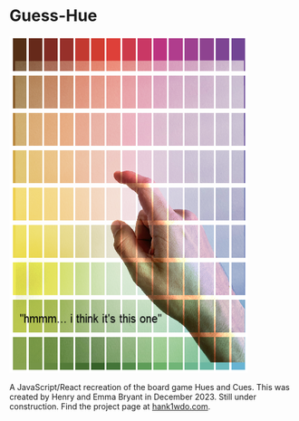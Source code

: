 # Guess-Hue
![Icon](src/images/guesshueicon.png)

A JavaScript/React recreation of the board game Hues and Cues. This was created by Henry and Emma Bryant in December 2023. Still under construction. Find the project page at [hank1wdo.com](https://hank1wdo.com/projects.html).

